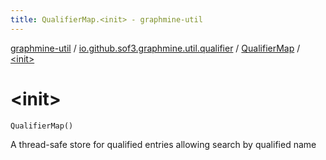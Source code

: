 ```yaml
---
title: QualifierMap.<init> - graphmine-util
---
```


[graphmine-util](../../index.html) / [io.github.sof3.graphmine.util.qualifier](../index.html) / [QualifierMap](index.html) / [&lt;init&gt;](./-init-.html)

# &lt;init&gt;

`QualifierMap()`

A thread-safe store for qualified entries allowing search by qualified name


